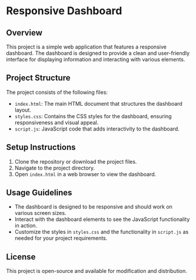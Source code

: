 # Responsive Dashboard

## Overview
This project is a simple web application that features a responsive dashboard. The dashboard is designed to provide a clean and user-friendly interface for displaying information and interacting with various elements.

## Project Structure
The project consists of the following files:
- `index.html`: The main HTML document that structures the dashboard layout.
- `styles.css`: Contains the CSS styles for the dashboard, ensuring responsiveness and visual appeal.
- `script.js`: JavaScript code that adds interactivity to the dashboard.

## Setup Instructions
1. Clone the repository or download the project files.
2. Navigate to the project directory.
3. Open `index.html` in a web browser to view the dashboard.

## Usage Guidelines
- The dashboard is designed to be responsive and should work on various screen sizes.
- Interact with the dashboard elements to see the JavaScript functionality in action.
- Customize the styles in `styles.css` and the functionality in `script.js` as needed for your project requirements.

## License
This project is open-source and available for modification and distribution.
